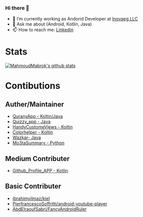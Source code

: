 ### Hi there 👋

- 🔭 I’m currently working as Andorid Developer at [Inovaeg LLC](https://github.com/inovaeg)
- 💬 Ask me about (Android, Kotlin, Java)
- 📫 How to reach me: [Linkedin](https://www.linkedin.com/in/mahmoud-mabrouk-fouad/)

# Stats 
[![MahmoudMabrok's github stats](https://github-readme-stats.vercel.app/api?username=MahmoudMabrok)](https://github.com/anuraghazra/github-readme-stats)


# Contibutions 
## Auther/Maintainer
- [QuranyApp - Koltin/Java](https://github.com/MahmoudMabrok/QuranyApp)
- [Quizzy_app - Java](https://github.com/MahmoudMabrok/Quizzy_app)
- [HandyCustomeViews - Koltin](https://github.com/MahmoudMabrok/HandyCustomeViews)
- [Colorhelper - Koltin](https://github.com/MahmoudMabrok/Colorhelper)
- [Wazkar- Java](https://github.com/hamza94max/Wazkar)
- [Mo3taSummary - Python](https://github.com/MahmoudMabrok/Mo3taSummary)

## Medium Contributer  
- [Github_Profile_APP - Kotlin](https://github.com/NJACKWinterOfCode/Github_Profile_APP)

## Basic Contributer  
- [ibrahimyilmaz/kiel](https://github.com/ibrahimyilmaz/kiel)
- [PierfrancescoSoffritti/android-youtube-player](https://github.com/PierfrancescoSoffritti/android-youtube-player)
- [AbdElraoufSabri/FancyAndroidRuler](https://github.com/AbdElraoufSabri/FancyAndroidRuler)
